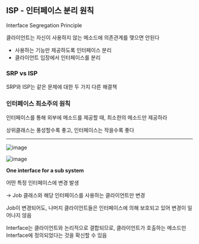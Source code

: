 ## ISP - 인터페이스 분리 원칙


Interface Segregation Principle

클라이언트는 자신이 사용하지 않는 메소드에 의존관계를 맺으면 안된다

- 사용하는 기능만 제공하도록 인터페이스 분리
- 클라이언트 입장에서 인터페이스를 분리

### SRP vs ISP

SRP와 ISP는 같은 문제에 대한 두 가지 다른 해결책

### 인터페이스 최소주의 원칙

인터페이스를 통해 외부에 메소드를 제공할 때, 최소한의 메소드만 제공하라

상위클래스는 풍성할수록 좋고, 인터페이스는 작을수록 좋다

----

![image](https://user-images.githubusercontent.com/24310798/124375655-50b7b800-dcde-11eb-9197-0a7dfd77d6d9.png)


![image](https://user-images.githubusercontent.com/24310798/124375702-82c91a00-dcde-11eb-8381-5a8d3b5d0bfc.png)


**One interface for a sub system**

어떤 특정 인터페이스에 변경 발생

→ Job 클래스와 해당 인터페이스를 사용하는 클라이언트만 변경

Job이 변경되어도, 나머지 클라이언트들은 인터페이스에 의해 보호되고 있어 변경이 일어나지 않음

Interface는 클라이언트와 논리적으로 결합되므로, 클라이언트가 호출하는 메소드만 Interface에 정의되었다는 것을 확신할 수 있음
